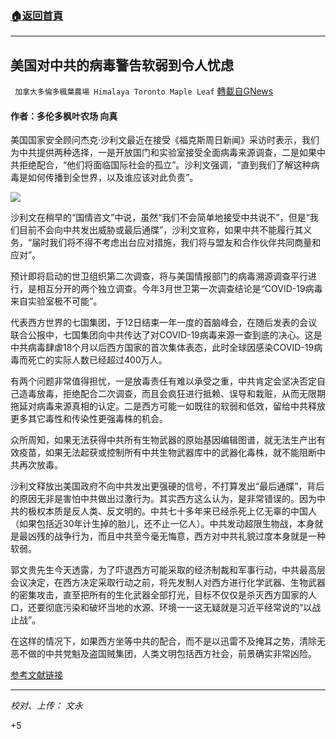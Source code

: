 ###  [:house:返回首頁](https://github.com/ourhimalayas/txt)
---

## 美国对中共的病毒警告软弱到令人忧虑
` 加拿大多倫多楓葉農場 Himalaya Toronto Maple Leaf` [轉載自GNews](https://gnews.org/zh-hans/1337486/)

#### 作者：多伦多枫叶农场 向真



美国国家安全顾问杰克·沙利文最近在接受《福克斯周日新闻》采访时表示，我们为中共提供两种选择，一是开放国门和实验室接受全面病毒来源调查，二是如果中共拒绝配合，“他们将面临国际社会的孤立”。沙利文强调，“直到我们了解这种病毒是如何传播到全世界，以及谁应该对此负责”。



![]()![](https://gnews-media-offload.s3.amazonaws.com/wp-content/uploads/2021/06/20172903/ghjkgygy-1.jpg)

沙利文在稍早的“国情咨文”中说，虽然“我们不会简单地接受中共说不”，但是“我们目前不会向中共发出威胁或最后通牒”，沙利文宣称，如果中共不能履行其义务，“届时我们将不得不考虑出台应对措施，我们将与盟友和合作伙伴共同商量和应对”。

预计即将启动的世卫组织第二次调查，将与美国情报部门的病毒溯源调查平行进行，是相互分开的两个独立调查。今年3月世卫第一次调查结论是“COVID-19病毒来自实验室极不可能”。

代表西方世界的七国集团，于12日结束一年一度的首脑峰会，在随后发表的会议联合公报中，七国集团向中共传达了对COVID-19病毒来源一查到底的决心。这是中共病毒肆虐18个月以后西方国家的首次集体表态，此时全球因感染COVID-19病毒而死亡的实际人数已经超过400万人。

有两个问题非常值得担忧，一是放毒责任有难以承受之重，中共肯定会坚决否定自己造毒放毒，拒绝配合二次调查，而且会疯狂进行抵赖、误导和栽赃，从而无限期拖延对病毒来源真相的认定。二是西方可能一如既往的软弱和低效，留给中共释放更多其它毒性和传染性更强毒株的机会。

众所周知，如果无法获得中共所有生物武器的原始基因编辑图谱，就无法生产出有效疫苗，如果无法起获或控制所有中共生物武器库中的武器化毒株，就不能阻断中共再次放毒。

沙利文释放出美国政府不向中共发出更强硬的信号，不打算发出“最后通牒”，背后的原因无非是害怕中共做出过激行为。其实西方这么认为，是非常错误的。因为中共的极权本质是反人类、反文明的。中共七十多年来已经杀死上亿无辜的中国人（如果包括近30年计生掉的胎儿，还不止一亿人）。中共发动超限生物战，本身就是最凶残的战争行为，而且中共至今毫无悔意，西方对中共礼貌过度本身就是一种软弱。

郭文贵先生今天透露，为了吓退西方可能采取的经济制裁和军事行动，中共最高层会议决定，在西方决定采取行动之前，将先发制人对西方进行化学武器、生物武器的密集攻击，直至把所有的生化武器全部打光，目标不仅仅是杀灭西方国家的人口，还要彻底污染和破坏当地的水源、环境一一这无疑就是习近平经常说的“以战止战”。

在这样的情况下，如果西方坐等中共的配合，而不是以迅雷不及掩耳之势，清除无恶不做的中共党魁及盗国贼集团，人类文明包括西方社会，前景确实非常凶险。



[参考文献链接](https://www.bloomberg.com/news/articles/2021-06-20/china-risks-isolation-in-quest-for-virus-origin-biden-aide-says)



* * *

*校对、上传： 文永*

+5
